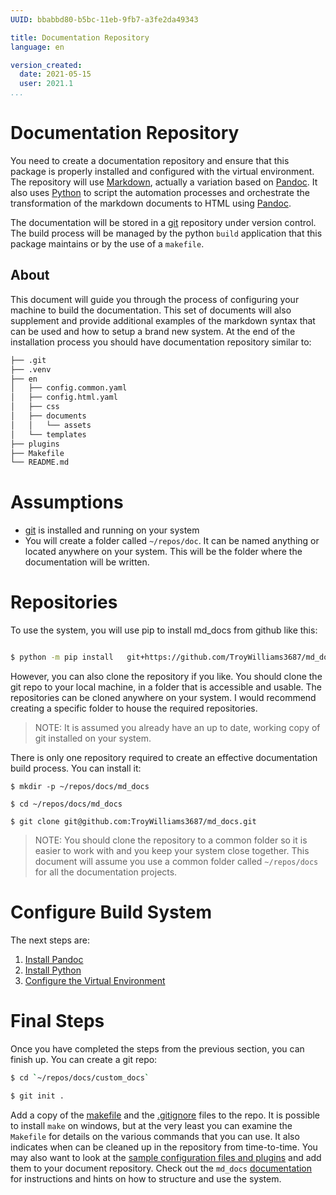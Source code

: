 ```yaml
---
UUID: bbabbd80-b5bc-11eb-9fb7-a3fe2da49343

title: Documentation Repository
language: en

version_created:
  date: 2021-05-15
  user: 2021.1
...
```



# Documentation Repository

You need to create a documentation repository and ensure that this package is properly installed and configured with the virtual environment. The repository will use [Markdown](https://daringfireball.net/projects/markdown/syntax), actually a variation based on [Pandoc](https://pandoc.org/MANUAL.html#pandocs-markdown). It also uses [Python](https://www.python.org) to script the automation processes and orchestrate the transformation of the markdown documents to HTML using [Pandoc](https://pandoc.org).

The documentation will be stored in a [git](https://git-scm.com/) repository under version control. The build process will be managed by the python `build` application that this package maintains or by the use of a `makefile`.

## About

This document will guide you through the process of configuring your machine to build the documentation. This set of documents will also supplement and provide additional examples of the markdown syntax that can be used and how to setup a brand new system. At the end of the installation process you should have documentation repository similar to:

```bash
├── .git
├── .venv
├── en
│   ├── config.common.yaml
│   ├── config.html.yaml
│   ├── css
│   ├── documents
│   │   └── assets
│   └── templates
├── plugins
├── Makefile
└── README.md
```

# Assumptions

- [git](https://git-scm.com/) is installed and running on your system
- You will create a folder called `~/repos/doc`. It can be named anything or located anywhere on your system. This will be the folder where the documentation will be written.

# Repositories

To use the system, you will use pip to install md_docs from github like this:

```bash

$ python -m pip install   git+https://github.com/TroyWilliams3687/md_docs@master

```

However, you can also clone the repository if you like. You should clone the git repo to your local machine, in a folder that is accessible and usable. The repositories can be cloned anywhere on your system. I would recommend creating a specific folder to house the required repositories.

>NOTE: It is assumed you already have an up to date, working copy of git installed on your system.

There is only one repository required to create an effective documentation build process. You can install it:

```
$ mkdir -p ~/repos/docs/md_docs

$ cd ~/repos/docs/md_docs

$ git clone git@github.com:TroyWilliams3687/md_docs.git
```

>NOTE: You should clone the repository to a common folder so it is easier to work with and you keep your system close together. This document will assume you use a common folder called `~/repos/docs` for all the documentation projects.

# Configure Build System

The next steps are:

1. [Install Pandoc](pandoc.md)
1. [Install Python](python.md)
1. [Configure the Virtual Environment](python.md#virtual_env)


# Final Steps

Once you have completed the steps from the previous section, you can finish up. You can create a git repo:

```bash
$ cd `~/repos/docs/custom_docs`

$ git init .
```

Add a copy of the [makefile](https://github.com/TroyWilliams3687/md_docs/blob/master/Makefile) and the [.gitignore](https://github.com/TroyWilliams3687/md_docs/blob/master/.gitignore) files to the repo. It is possible to install `make` on windows, but at the very least you can examine the `Makefile` for details on the various commands that you can use. It also indicates when can be cleaned up in the repository from time-to-time. You may also want to look at the [sample configuration files and plugins](https://github.com/TroyWilliams3687/md_docs/tree/master/samples) and add them to your document repository. Check out the `md_docs` [documentation](https://github.com/TroyWilliams3687/md_docs/tree/master/en) for instructions and hints on how to structure and use the system.
